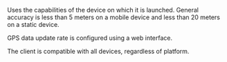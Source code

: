 Uses the capabilities of the device on which it is launched. General accuracy is less than 5 meters on a mobile device and less than 20 meters on a static device. 

GPS data update rate is configured using a web interface. 

The client is compatible with all devices, regardless of platform.
